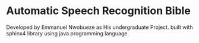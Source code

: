 # Automatic Speech Recognition Bible
Developed by Emmanuel Nwobueze as His undergraduate Project.
built with sphinx4 library using java programming language.
